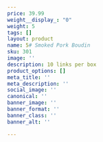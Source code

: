 ```yaml
---
price: 39.99
weight__display_: "0"
weight: 5
tags: []
layout: product
name: 5# Smoked Pork Boudin
sku: 301
image: ''
description: 10 links per box
product_options: []
meta_title: ''
meta_description: ''
social_image: ''
canonical: ''
banner_image: ''
banner_format: ''
banner_class: ''
banner_alt: ''

---
```

